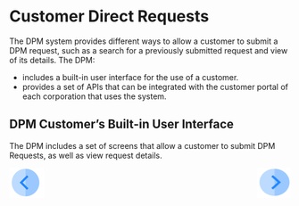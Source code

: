 

# Customer Direct Requests

The DPM system provides different ways to allow a customer to submit a DPM request, such as a search for a previously submitted request and view of its details. The DPM:

- includes a built-in user interface for the use of a customer.
- provides a set of APIs that can be integrated with the customer portal of each corporation that uses the system. 

## DPM Customer’s Built-in User Interface

The DPM includes a set of screens that allow a customer to submit DPM Requests, as well as view request details.



[![Previous](/articles/DPM/images/Previous.png)](/articles/DPM/04_Customer_Direct_Requests/README.md)[<img align="right" width="60" height="54" src="/articles/DPM/images/Next.png">](/articles/DPM/04_Customer_Direct_Requests/02_Customer_Direct_Requests_Dashboard.md)

